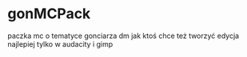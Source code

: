 # gonMCPack
paczka mc o tematyce gonciarza
dm jak ktoś chce też tworzyć
edycja najlepiej tylko w audacity i gimp
